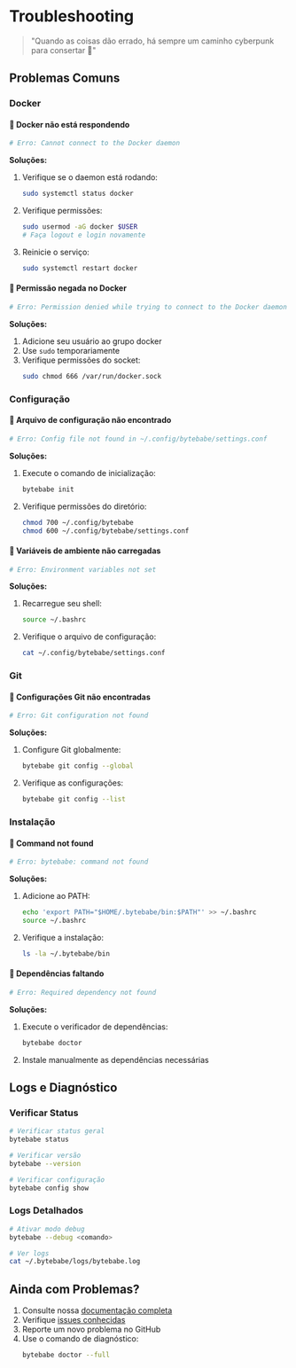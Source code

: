 # Troubleshooting

> "Quando as coisas dão errado, há sempre um caminho cyberpunk para consertar 🔧"

## Problemas Comuns

### Docker

#### 🔴 Docker não está respondendo
```bash
# Erro: Cannot connect to the Docker daemon
```

**Soluções:**
1. Verifique se o daemon está rodando:
   ```bash
   sudo systemctl status docker
   ```
2. Verifique permissões:
   ```bash
   sudo usermod -aG docker $USER
   # Faça logout e login novamente
   ```
3. Reinicie o serviço:
   ```bash
   sudo systemctl restart docker
   ```

#### 🔴 Permissão negada no Docker
```bash
# Erro: Permission denied while trying to connect to the Docker daemon socket
```

**Soluções:**
1. Adicione seu usuário ao grupo docker
2. Use `sudo` temporariamente
3. Verifique permissões do socket:
   ```bash
   sudo chmod 666 /var/run/docker.sock
   ```

### Configuração

#### 🔴 Arquivo de configuração não encontrado
```bash
# Erro: Config file not found in ~/.config/bytebabe/settings.conf
```

**Soluções:**
1. Execute o comando de inicialização:
   ```bash
   bytebabe init
   ```
2. Verifique permissões do diretório:
   ```bash
   chmod 700 ~/.config/bytebabe
   chmod 600 ~/.config/bytebabe/settings.conf
   ```

#### 🔴 Variáveis de ambiente não carregadas
```bash
# Erro: Environment variables not set
```

**Soluções:**
1. Recarregue seu shell:
   ```bash
   source ~/.bashrc
   ```
2. Verifique o arquivo de configuração:
   ```bash
   cat ~/.config/bytebabe/settings.conf
   ```

### Git

#### 🔴 Configurações Git não encontradas
```bash
# Erro: Git configuration not found
```

**Soluções:**
1. Configure Git globalmente:
   ```bash
   bytebabe git config --global
   ```
2. Verifique as configurações:
   ```bash
   bytebabe git config --list
   ```

### Instalação

#### 🔴 Command not found
```bash
# Erro: bytebabe: command not found
```

**Soluções:**
1. Adicione ao PATH:
   ```bash
   echo 'export PATH="$HOME/.bytebabe/bin:$PATH"' >> ~/.bashrc
   source ~/.bashrc
   ```
2. Verifique a instalação:
   ```bash
   ls -la ~/.bytebabe/bin
   ```

#### 🔴 Dependências faltando
```bash
# Erro: Required dependency not found
```

**Soluções:**
1. Execute o verificador de dependências:
   ```bash
   bytebabe doctor
   ```
2. Instale manualmente as dependências necessárias

## Logs e Diagnóstico

### Verificar Status
```bash
# Verificar status geral
bytebabe status

# Verificar versão
bytebabe --version

# Verificar configuração
bytebabe config show
```

### Logs Detalhados
```bash
# Ativar modo debug
bytebabe --debug <comando>

# Ver logs
cat ~/.bytebabe/logs/bytebabe.log
```

## Ainda com Problemas?

1. Consulte nossa [documentação completa](installation.md)
2. Verifique [issues conhecidas](https://github.com/mrpunkdasilva/bytebabe/issues)
3. Reporte um novo problema no GitHub
4. Use o comando de diagnóstico:
   ```bash
   bytebabe doctor --full
   ```